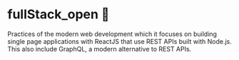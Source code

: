 # fullStack_open 🎈
Practices of the modern web development which it focuses on building single page applications with ReactJS that use REST APIs built with Node.js. This also include GraphQL, a modern alternative to REST APIs.
